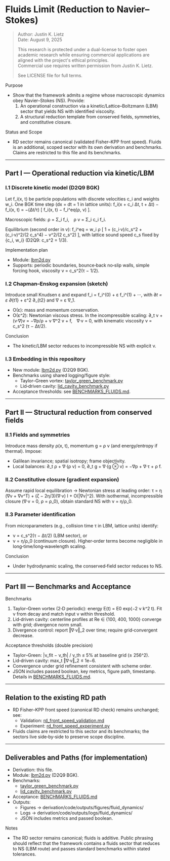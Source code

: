 # Fluids Limit (Reduction to Navier–Stokes)

>
> Author: Justin K. Lietz  
> Date: August 9, 2025
>
> This research is protected under a dual-license to foster open academic
> research while ensuring commercial applications are aligned with the project's ethical principles.<br>
> Commercial use requires written permission from Justin K. Lietz.
> 
> See LICENSE file for full terms.

Purpose
- Show that the framework admits a regime whose macroscopic dynamics obey Navier–Stokes (NS). Provide:
  1) An operational construction via a kinetic/Lattice–Boltzmann (LBM) sector that yields NS with identified viscosity.
  2) A structural reduction template from conserved fields, symmetries, and constitutive closure.

Status and Scope
- RD sector remains canonical (validated Fisher–KPP front speed). Fluids is an additional, scoped sector with its own derivation and benchmarks. Claims are restricted to this file and its benchmarks.

---

## Part I — Operational reduction via kinetic/LBM

### I.1 Discrete kinetic model (D2Q9 BGK)
Let f_i(x, t) be particle populations with discrete velocities c_i and weights w_i. One BGK time step (dx = dt = 1 in lattice units):
f_i(x + c_i Δt, t + Δt) − f_i(x, t) = −(Δt/τ) [ f_i(x, t) − f_i^eq(ρ, v) ].

Macroscopic fields:
ρ = Σ_i f_i, ρ v = Σ_i c_i f_i.

Equilibrium (second order in v):
f_i^eq = w_i ρ [ 1 + (c_i·v)/c_s^2 + (c_i·v)^2/(2 c_s^4) − v^2/(2 c_s^2) ],
with lattice sound speed c_s fixed by {c_i, w_i} (D2Q9: c_s^2 = 1/3).

Implementation plan
- Module: [lbm2d.py](Prometheus_FUVDM/derivation/code/physics/fluid_dynamics/fluids/lbm2d.py:1)
- Supports: periodic boundaries, bounce‑back no‑slip walls, simple forcing hook, viscosity ν = c_s^2(τ − 1/2).

### I.2 Chapman–Enskog expansion (sketch)
Introduce small Knudsen ε and expand f_i = f_i^(0) + ε f_i^(1) + ···, with ∂_t = ε ∂_{t1} + ε^2 ∂_{t2} and ∇ = ε ∇_1.
- O(ε): mass and momentum conservation.
- O(ε^2): Newtonian viscous stress.
In the incompressible scaling:
∂_t v + (v·∇)v = −∇p/ρ + ν ∇^2 v + f, ∇·v = 0,
with kinematic viscosity ν = c_s^2 (τ − Δt/2).

Conclusion
- The kinetic/LBM sector reduces to incompressible NS with explicit ν.

### I.3 Embedding in this repository
- New module: [lbm2d.py](Prometheus_FUVDM/derivation/code/physics/fluid_dynamics/fluids/lbm2d.py:1) (D2Q9 BGK).
- Benchmarks using shared logging/figure style:
  - Taylor–Green vortex: [taylor_green_benchmark.py](Prometheus_FUVDM/derivation/code/physics/fluid_dynamics/taylor_green_benchmark.py:1)
  - Lid‑driven cavity: [lid_cavity_benchmark.py](Prometheus_FUVDM/derivation/code/physics/fluid_dynamics/lid_cavity_benchmark.py:1)
- Acceptance thresholds: see [BENCHMARKS_FLUIDS.md](Prometheus_FUVDM/BENCHMARKS_FLUIDS.md:1).

---

## Part II — Structural reduction from conserved fields

### II.1 Fields and symmetries
Introduce mass density ρ(x, t), momentum g = ρ v (and energy/entropy if thermal). Impose:
- Galilean invariance; spatial isotropy; frame objectivity.
- Local balances:
  ∂_t ρ + ∇·(ρ v) = 0,
  ∂_t g + ∇·(g ⊗ v) = −∇p + ∇·τ + ρ f.

### II.2 Constitutive closure (gradient expansion)
Assume rapid local equilibration → Newtonian stress at leading order:
τ = η (∇v + ∇v^T) + (ζ − 2η/3)(∇·v) I + O(|∇v|^2).
With isothermal, incompressible closure (∇·v = 0, ρ = ρ_0), obtain standard NS with ν = η/ρ_0.

### II.3 Parameter identification
From microparameters (e.g., collision time τ in LBM, lattice units) identify:
- ν = c_s^2(τ − Δt/2) (LBM sector), or
- ν = η/ρ_0 (continuum closure).
Higher‑order terms become negligible in long‑time/long‑wavelength scaling.

Conclusion
- Under hydrodynamic scaling, the conserved‑field sector reduces to NS.

---

## Part III — Benchmarks and Acceptance

Benchmarks
1) Taylor–Green vortex (2‑D periodic): energy E(t) = E0 exp(−2 ν k^2 t). Fit ν from decay and match input ν within threshold.
2) Lid‑driven cavity: centerline profiles at Re ∈ {100, 400, 1000} converge with grid; divergence norm small.
3) Divergence control: report ‖∇·v‖_2 over time; require grid‑convergent decrease.

Acceptance thresholds (double precision)
- Taylor–Green: |ν_fit − ν_th| / ν_th ≤ 5% at baseline grid (≥ 256^2).
- Lid‑driven cavity: max_t ‖∇·v‖_2 ≤ 1e−6.
- Convergence under grid refinement consistent with scheme order.
- JSON includes passed boolean, key metrics, figure path, timestamp.
Details in [BENCHMARKS_FLUIDS.md](Prometheus_FUVDM/BENCHMARKS_FLUIDS.md:1).

---

## Relation to the existing RD path

- RD Fisher–KPP front speed (canonical RD check) remains unchanged; see:
  - Validation: [rd_front_speed_validation.md](rd_front_speed_validation.md:1)
  - Experiment: [rd_front_speed_experiment.py](code/physics/rd_front_speed_experiment.py:1)
- Fluids claims are restricted to this sector and its benchmarks; the sectors live side‑by‑side to preserve scope discipline.

---

## Deliverables and Paths (for implementation)

- Derivation: this file.
- Module: [lbm2d.py](Prometheus_FUVDM/derivation/code/physics/fluid_dynamics/fluids/lbm2d.py:1) (D2Q9 BGK).
- Benchmarks:
  - [taylor_green_benchmark.py](Prometheus_FUVDM/derivation/code/physics/fluid_dynamics/taylor_green_benchmark.py:1)
  - [lid_cavity_benchmark.py](Prometheus_FUVDM/derivation/code/physics/fluid_dynamics/lid_cavity_benchmark.py:1)
- Acceptance: [BENCHMARKS_FLUIDS.md](Prometheus_FUVDM/BENCHMARKS_FLUIDS.md:1)
- Outputs:
  - Figures → derivation/code/outputs/figures/fluid_dynamics/
  - Logs → derivation/code/outputs/logs/fluid_dynamics/
  - JSON includes metrics and passed boolean.

Notes
- The RD sector remains canonical; fluids is additive. Public phrasing should reflect that the framework contains a fluids sector that reduces to NS (LBM route) and passes standard benchmarks within stated tolerances.
